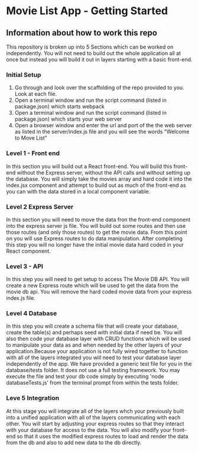 # Movie List App - Getting Started

## Information about how to work this repo

This repository is broken up into 5 Sections which can be worked on independently. You will not need to build out the whole application all at once but instead you will build it out in layers starting with a basic front-end.

### Initial Setup
1. Go through and look over the scaffolding of the repo provided to you. Look at each file.
2. Open a terminal window and run the script command (listed in package.json) which starts webpack
3. Open a terminal window and run the script command (listed in package.json) which starts your web server
4. Open a browser window and enter the url and port of the the web server as listed in the server/index.js file and you will see the words "Welcome to Move List"


### Level 1 - Front end
In this section you will build out a React front-end. You will build this front-end without the Express server, without the API calls and without setting up the database. You will simply take the movies array and hard code it into the index.jsx component and attempt to build out as much of the front-end as you can with the data stored in a local component variable.

### Level 2 Express Server
In this section you will need to move the data fron the front-end component into the express server js file. You will build out some routes and then use those routes (and only those routes) to get the movie data. From this point on you will use Express routes to do data manipulation. After completing this step you will no longer have the initial movie data hard coded in your React component.

### Level 3 - API
In this step you will need to get setup to access The Movie DB API. You will create a new Express route which will be used to get the data from the movie db api. You will remove the hard coded movie data from your express index.js file. 

### Level 4 Database
In this step you will create a schema file that will create your database, create the table(s) and perhaps seed with initial data if need be. You will also then code your database layer with CRUD functions which will be used to manipulate your data as and when needed by the other layers of your application.Because your application is not fully wired together to function with all of the layers integrated you will need to test your database layer independently of the app. We have provided a generic test file for you in the database/tests folder. It does not use a full testing framework. You may execute the file and test your db code simply by executing 'node databaseTests.js' from the terminal prompt from within the tests folder.

### Leve 5 Integration
At this stage you will integrate all of the layers whch your previously built into a unified application with all of the layers communicating with each other. You will start by adjusting your express routes so that they interact with your database for access to the data. You will also modify your front-end so that it uses the modified express routes to load and render the data from the db and also to add new data to the db directly.